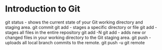 # Introduction to Git

git status - shows the current state of your Git working directory and staging area.
git commit
git add <path> - stages a specific directory or file
git add - stages all files in the entire repository
git add -N
git add - adds new or changed files in your working directory to the Git staging area.
git push -uploads all local branch commits to the remote.
git push -u
git remote